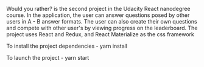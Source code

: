 Would you rather? is the second project in the Udacity React nanodegree course. In the application, the user can answer questions posed by other users in A - B answer formats. The user can also create their own questions and compete with other user's by viewing progress on the leaderboard. The project uses React and Redux, and React Materialize as the css framework

To install the project dependencies - yarn install

To launch the project - yarn start
